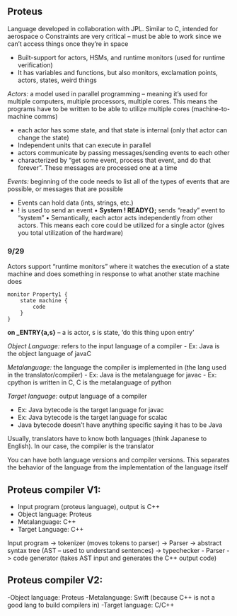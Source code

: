 ## Proteus
Language developed in collaboration with JPL. Similar to C, intended for aerospace 
o	Constraints are very critical – must be able to work since we can’t access things once they’re in space
-	Built-support for actors, HSMs, and runtime monitors (used for runtime verification)
-	It has variables and functions, but also monitors, exclamation points, actors, states, weird things

*Actors:* a model used in parallel programming – meaning it’s used for multiple computers, multiple processors, multiple cores. This means the programs have to be written to be able to utilize multiple cores (machine-to-machine comms)
- each actor has some state, and that state is internal (only that actor can change the state)
- Independent units that can execute in parallel
- actors communicate by passing messages/sending events to each other
- characterized by “get some event, process that event, and do that forever”. These messages are processed one at a time

*Events:* beginning of the code needs to list all of the types of events that are possible, or messages that are possible
- Events can hold data (ints, strings, etc.)
- ! is used to send an event 
•	**System ! READY{};** sends “ready” event to “system”
•	Semantically, each actor acts independently from other actors. This means each core could be utilized for a single actor (gives you total utilization of the hardware)

### 9/29

Actors support “runtime monitors” where it watches the execution of a state machine and does something in response to what another state machine does

	monitor Property1 {
		state machine {
			code
		}
    }

**on _ENTRY{a,s}** – a is actor, s is state, ‘do this thing upon entry’

*Object Language:* refers to the input language of a compiler
    - Ex: Java is the object language of javaC 

*Metalanguage:* the language the compiler is implemented in (the lang used in the translator/compiler)
	- Ex: Java is the metalanguage for javac
	- Ex: cpython is written in C, C is the metalanguage of python 

*Target language:* output language of a compiler
-	Ex: Java bytecode is the target language for javac
-   Ex: Java bytecode is the target language for scalac
-   Java bytecode doesn’t have anything specific saying it has to be Java

Usually, translators have to know both languages (think Japanese to English). In our case, the compiler is the translator 

You can have both language versions and compiler versions. This separates the behavior of the language from the implementation of the language itself


## Proteus compiler V1:
-	Input program (proteus language), output is C++
-	Object language: Proteus
-   Metalanguage: C++ 
-   Target Language: C++ 

Input program -> tokenizer (moves tokens to parser) -> 
Parser -> abstract syntax tree (AST – used to understand sentences) -> typechecker 
	- Parser -> code generator (takes AST input and generates the C++ output code)

## Proteus compiler V2:
-Object language: Proteus
-Metalanguage: Swift (because C++ is not a good lang to build compilers in)
-Target language: C/C++

